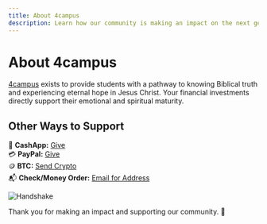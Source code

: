 ```yaml
---
title: About 4campus
description: Learn how our community is making an impact on the next generation.
---
```


# About 4campus

[4campus](https://www.4campus.net/) exists to provide students with a pathway to knowing Biblical truth and experiencing eternal hope in Jesus Christ. Your financial investments directly support their emotional and spiritual maturity.

## Other Ways to Support

💸 **CashApp:** [Give](https://cash.me/$4campus)  
💳 **PayPal:** [Give](https://www.paypal.com/donate/?hosted_button_id=53SQPWUPYSYQQ)  
🪙 **BTC:** [Send Crypto](https://cash.me/$4campus)  
📬 **Check/Money Order:** [Email for Address](mailto:mail.4campus@gmail.com)

![Handshake](/img/handshake.png)

Thank you for making an impact and supporting our community. 🙌
